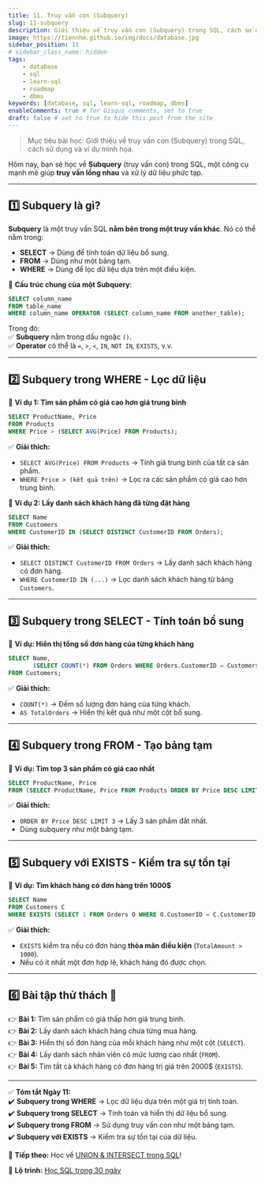 ```yaml
---
title: 11. Truy vấn con (Subquery)
slug: 11-subquery
description: Giới thiệu về truy vấn con (Subquery) trong SQL, cách sử dụng và ví dụ minh họa.
image: https://tiennhm.github.io/img/docs/database.jpg
sidebar_position: 11
# sidebar_class_name: hidden
tags:
    - database
    - sql
    - learn-sql
    - roadmap
    - dbms
keywords: [database, sql, learn-sql, roadmap, dbms]
enableComments: true # for Gisqus comments, set to true
draft: false # set to true to hide this post from the site
---
```


> Mục tiêu bài học: Giới thiệu về truy vấn con (Subquery) trong SQL, cách sử dụng và ví dụ minh họa.

Hôm nay, bạn sẽ học về **Subquery** (truy vấn con) trong SQL, một công cụ mạnh mẽ giúp **truy vấn lồng nhau** và xử lý dữ liệu phức tạp.  

---

## **1️⃣ Subquery là gì?**  
**Subquery** là một truy vấn SQL **nằm bên trong một truy vấn khác**. Nó có thể nằm trong:  
- **SELECT** → Dùng để tính toán dữ liệu bổ sung.  
- **FROM** → Dùng như một bảng tạm.  
- **WHERE** → Dùng để lọc dữ liệu dựa trên một điều kiện.  

📌 **Cấu trúc chung của một Subquery**:  
```sql
SELECT column_name
FROM table_name
WHERE column_name OPERATOR (SELECT column_name FROM another_table);
```
Trong đó:  
✅ **Subquery** nằm trong dấu ngoặc `()`.  
✅ **Operator** có thể là `=`, `>`, `<`, `IN`, `NOT IN`, `EXISTS`, v.v.  

---

## **2️⃣ Subquery trong WHERE - Lọc dữ liệu**  
📌 **Ví dụ 1: Tìm sản phẩm có giá cao hơn giá trung bình**  
```sql
SELECT ProductName, Price
FROM Products
WHERE Price > (SELECT AVG(Price) FROM Products);
```

✅ **Giải thích:**  
- `SELECT AVG(Price) FROM Products` → Tính giá trung bình của tất cả sản phẩm.  
- `WHERE Price > (kết quả trên)` → Lọc ra các sản phẩm có giá cao hơn trung bình.  

📌 **Ví dụ 2: Lấy danh sách khách hàng đã từng đặt hàng**  
```sql
SELECT Name 
FROM Customers
WHERE CustomerID IN (SELECT DISTINCT CustomerID FROM Orders);
```

✅ **Giải thích:**  
- `SELECT DISTINCT CustomerID FROM Orders` → Lấy danh sách khách hàng có đơn hàng.  
- `WHERE CustomerID IN (...)` → Lọc danh sách khách hàng từ bảng `Customers`.  

---

## **3️⃣ Subquery trong SELECT - Tính toán bổ sung**  
📌 **Ví dụ: Hiển thị tổng số đơn hàng của từng khách hàng**  
```sql
SELECT Name, 
       (SELECT COUNT(*) FROM Orders WHERE Orders.CustomerID = Customers.CustomerID) AS TotalOrders
FROM Customers;
```

✅ **Giải thích:**  
- `COUNT(*)` → Đếm số lượng đơn hàng của từng khách.  
- `AS TotalOrders` → Hiển thị kết quả như một cột bổ sung.  

---

## **4️⃣ Subquery trong FROM - Tạo bảng tạm**  
📌 **Ví dụ: Tìm top 3 sản phẩm có giá cao nhất**  
```sql
SELECT ProductName, Price
FROM (SELECT ProductName, Price FROM Products ORDER BY Price DESC LIMIT 3) AS TopProducts;
```

✅ **Giải thích:**  
- `ORDER BY Price DESC LIMIT 3` → Lấy 3 sản phẩm đắt nhất.  
- Dùng subquery như một bảng tạm.  

---

## **5️⃣ Subquery với EXISTS - Kiểm tra sự tồn tại**  
📌 **Ví dụ: Tìm khách hàng có đơn hàng trên 1000$**  
```sql
SELECT Name 
FROM Customers C
WHERE EXISTS (SELECT 1 FROM Orders O WHERE O.CustomerID = C.CustomerID AND O.TotalAmount > 1000);
```

✅ **Giải thích:**  
- `EXISTS` kiểm tra nếu có đơn hàng **thỏa mãn điều kiện** (`TotalAmount > 1000`).  
- Nếu có ít nhất một đơn hợp lệ, khách hàng đó được chọn.  

---

## **6️⃣ Bài tập thử thách 🚀**  
👉 **Bài 1:** Tìm sản phẩm có giá thấp hơn giá trung bình.  
👉 **Bài 2:** Lấy danh sách khách hàng chưa từng mua hàng.  
👉 **Bài 3:** Hiển thị số đơn hàng của mỗi khách hàng như một cột (`SELECT`).  
👉 **Bài 4:** Lấy danh sách nhân viên có mức lương cao nhất (`FROM`).  
👉 **Bài 5:** Tìm tất cả khách hàng có đơn hàng trị giá trên 2000$ (`EXISTS`).  

---

✅ **Tóm tắt Ngày 11:**  
✔️ **Subquery trong WHERE** → Lọc dữ liệu dựa trên một giá trị tính toán.  
✔️ **Subquery trong SELECT** → Tính toán và hiển thị dữ liệu bổ sung.  
✔️ **Subquery trong FROM** → Sử dụng truy vấn con như một bảng tạm.  
✔️ **Subquery với EXISTS** → Kiểm tra sự tồn tại của dữ liệu.  

🚀 **Tiếp theo:** Học về [UNION & INTERSECT trong SQL](12.%20UNION%20-%20INTERSECT.md)!

📌 **Lộ trình:** [Học SQL trong 30 ngày](00.%2030-Day%20SQL%20Learning%20Roadmap.md)